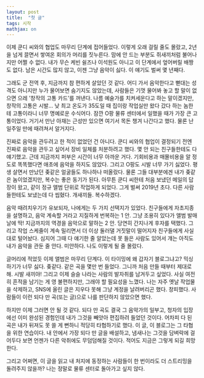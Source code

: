 ```yaml
---
layout: post
title:  "첫 글"
tags: 시작
mathjax: on
---
```


이제 쿤디 씨와의 협업도 마무리 단계에 접어들었다.
이렇게 오래 걸릴 줄도 몰랐고, 2년을 넘게 끌면서 쌓여온 회의가 머리를 짓누른다. 맘에 안 드는 부분도 쥐새끼처럼 불어나지만 어쩔 수 없다.
내가 무슨 케빈 쉴즈나 이석원도 아니고 이 단계에서 엎어버릴 배짱도 없다. 남은 시간도 많지 않고, 이젠 그냥 음악이 싫다. 이 얘기도 벌써 몇 년째다.

그래도 군 전역 후, 지금까지 참 편하게 살았던 것 같다.
어디 가서 음악한다고 뻗대는 성격도 아니지만 누가 물어보면 숨기지도 않았는데, 사람들은 기껏 물어봐 놓고 할 말이 없으면 으레 '창작의 고통 카드'를 꺼낸다.
나름 예술가를 치켜세운다고 하는 말이겠지만, 창작의 고통은 시발... 낮 최고 온도가 35도일 때 집이랑 작업실만 왔다 갔다 하는 놈한테 고통이라니 너무 명예로운 수식어다.
잠깐 O팡 물류 센터에서 일했을 때가 가장 큰 고통이었다. 거기서 만난 아재는 근성만 있으면 여기서 목돈 챙겨 나간다고 했다. 물론 난 일주일 만에 때려쳐서 알거지다.

진짜로 음악을 관두려고 한 적이 없었던 건 아니다.
쿤디 씨와의 협업이 결정되기 전엔 진짜로 음악을 관두고 싶어서 장비 일체를 처분하려고 했다. 몇 안 되는 친구들한테도 다 얘기했고.
근데 지금까지 퍼부은 시간이 너무 아까운 거다. 기회비용과 매몰비용을 알 정도로 똑똑했다면 애초에 음악을 하지도 않았다. 그리고 O팡도 시발 너무 가기 싫었다.
평생 살면서 만났던 좆같은 얼굴들도 하나하나 떠올랐다. 물론 그들 대부분에겐 내가 좆같은 놈이었겠지만, 복수는 좋은 동기가 된다.
아무튼 쿤디 씨한테 처음 보냈던 메일의 답장이 왔고, 같이 정규 앨범 단위로 작업하게 되었다. 그게 벌써 2019년 초다.
다른 사람들한테도 보냈는데 다 씹혔다. 개새끼들. 복수하겠다.

음악 때려치우기가 유보되자, 나에게는 두 가지 선택지가 있었다. 친구들에게 자초지종을 설명하고, 음악 계속할 거라고 지질하게 번복하는 1 안. 그냥 조용히 있다가 앨범 발매 날에 딱!
지금까지의 역경을 음악으로 말하는 2 안. 당연히 간지나게 후자를 택했다. 그리고 작업 스케줄이 계속 밀리면서 더 이상 둘러댈 거짓말이 떨어지자 친구들에게 사실대로 털어놨다.
심지어 그때 다 얘기한 줄 알았는데 못 들은 사람도 있어서 걔는 아직도 내가 음악을 관둔 줄 안다. 미안하다. 나도 이렇게 될 줄 몰랐다.

글머리에 적었듯 이제 앨범은 마무리 단계다.
이 타이밍에 왜 갑자기 블로그냐고? 믹싱하기가 너무 싫다. 좆같다. 같은 곡을 몇만 번 들었다. 그니까 처음 만들 때부터 제대로 해. 시발 새끼야!
그리고 이제 슬슬 나라는 사람의 발자취를 남겨두고 싶었다. 사실 여전히 흔적을 남기는 게 영 불편하지만, 그래야 할 필요성을 느꼈다.
나는 자주 옛날 작업물을 삭제하고, SNS에 올린 글은 지우다 못해 그냥 계정을 날려버리곤 했다. 창피했다. 사람들이 이런 되다 만 곡(또는 글)으로 나를 판단하지 않았으면 했다.

하지만 이제 그러면 안 될 것 같다. 되다 만 곡도 결국 그 음악가의 일부고, 청자의 입장에선 이미 완성된 경험인데 내가 그것을 빼앗아 편집하려 들었던 것이다.
어차피 다 된 곡은 내가 뒤져도 못 쓸 게 뻔하니 적당히 타협하기로 했다. 이 글, 이 블로그는 그 타협을 위한 연습이다.
내 안에서 가장 되다 만 글을 배설하고, 냄새나는 그것을 담벼락에 걸어두다 보면 언젠가 다른 악취에도 무덤덤해질 것이다. 적어도 지금은 그렇게 되길 희망한다.

그리고 어쩌면, 이 글을 읽고 내 처지에 동정하는 사람들이 한 번이라도 더 스트리밍을 돌려주지 않을까? 
나는 정말로 물류 센터로 돌아가고 싶지 않다.
